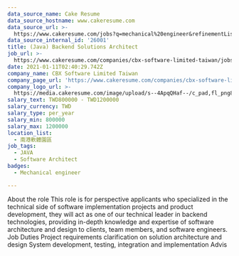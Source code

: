 ```yaml
---
data_source_name: Cake Resume
data_source_hostname: www.cakeresume.com
data_source_url: >-
  https://www.cakeresume.com/jobs?q=mechanical%20engineer&refinementList%5Blang_name%5D%5B0%5D=English&refinementList%5Bsalary_type%5D=per_year&range%5Bsalary_range%5D%5Bmin%5D=1000000&page=3
data_source_internal_id: '26001'
title: (Java) Backend Solutions Architect
job_url: >-
  https://www.cakeresume.com/companies/cbx-software-limited-taiwan/jobs/java-backend-solutions-architect
date: 2021-01-11T02:40:29.742Z
company_name: CBX Software Limited Taiwan
company_page_url: 'https://www.cakeresume.com/companies/cbx-software-limited-taiwan'
company_logo_url: >-
  https://media.cakeresume.com/image/upload/s--4ApqQHaf--/c_pad,fl_png8,h_200,w_200/v1597284130/vs7nwc4qtvhhlgrm8cir.png
salary_text: TWD800000 - TWD1200000
salary_currency: TWD
salary_type: per_year
salary_min: 800000
salary_max: 1200000
location_list:
  - 南港軟體園區
job_tags:
  - JAVA
  - Software Architect
badges:
  - Mechanical engineer

---
```


About the role This role is for perspective applicants who specialized in the technical side of software implementation projects and product development, they will act as one of our technical leader in backend technologies, providing in-depth knowledge and expertise of software architecture and design to clients, team members, and software engineers. Job Duties Project requirements clarification on solution architecture and design System development, testing, integration and implementation Advis